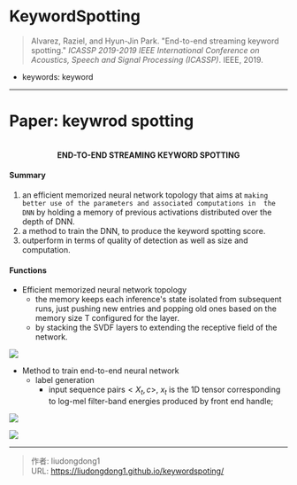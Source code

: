 # KeywordSpotting


> Alvarez, Raziel, and Hyun-Jin Park. "End-to-end streaming keyword spotting." *ICASSP 2019-2019 IEEE International Conference on Acoustics, Speech and Signal Processing (ICASSP)*. IEEE, 2019.
>

- keywords:  keyword

------

# Paper: keywrod spotting

<div align=center>
<br/>
<b>END-TO-END STREAMING KEYWORD SPOTTING
</b>
</div>


#### Summary

1. an efficient memorized neural network topology that aims at `making better use of the parameters and associated computations in  the DNN` by holding a memory of previous  activations distributed over the depth of DNN.
2. a method to train the DNN, to produce the keyword spotting score.
3. outperform in terms of quality of detection as well as size and computation.

#### Functions

- Efficient memorized neural network topology
  - the memory keeps each inference's state isolated from subsequent runs, just pushing new entries and popping old ones based on the memory size T configured for the layer.
  - by stacking the SVDF layers to extending the receptive field of the network.

![](https://gitee.com/github-25970295/blogImage/raw/master/img/image-20201203171840369.png)

- Method to train end-to-end neural network
  - label generation
    - input sequence pairs$<X_t,c>$, $x_t$ is the 1D tensor corresponding to log-mel filter-band energies produced by  front end handle;

![](https://gitee.com/github-25970295/blogImage/raw/master/img/image-20201203182041755.png)

![](https://gitee.com/github-25970295/blogImage/raw/master/img/image-20201203182151232.png)

---

> 作者: liudongdong1  
> URL: https://liudongdong1.github.io/keywordspoting/  

